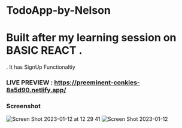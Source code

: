 # TodoApp-by-Nelson
# Built after my learning session on BASIC REACT .
. It has SignUp Functionaltiy

### LIVE PREVIEW : https://preeminent-conkies-8a5d90.netlify.app/

### Screenshot
![Screen Shot 2023-01-12 at 12 29 41](https://user-images.githubusercontent.com/95982650/212109063-26b77074-dd07-4594-aa85-6e97059d9bf8.png)
![Screen Shot 2023-01-12](https://user-images.githubusercontent.com/95982650/212109488-e629f63f-c6de-4276-a86d-ea28f288bb1f.png)
